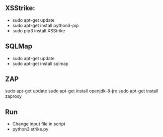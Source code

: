 ## XSStrike:
- sudo apt-get update
- sudo apt-get install python3-pip
- sudo pip3 install XSStrike

## SQLMap
- sudo apt-get update
- sudo apt-get install sqlmap

## ZAP
sudo apt-get update
sudo apt-get install openjdk-8-jre
sudo apt-get install zaproxy

## Run
- Change input file in script
- python3 strike.py
